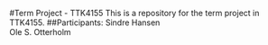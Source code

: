 #Term Project - TTK4155
This is a repository for the term project in TTK4155.
##Participants:
Sindre Hansen  
Ole S. Otterholm  


